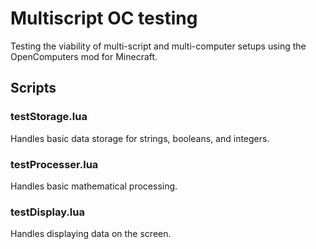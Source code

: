 # Multiscript OC testing

Testing the viability of multi-script and multi-computer setups using the OpenComputers mod for Minecraft.

## Scripts

### testStorage.lua
Handles basic data storage for strings, booleans, and integers.

### testProcesser.lua
Handles basic mathematical processing.

### testDisplay.lua
Handles displaying data on the screen.
